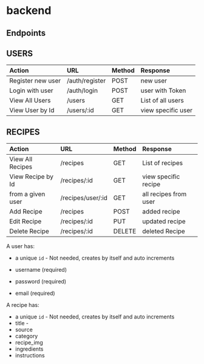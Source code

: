 # backend


## Endpoints


## USERS

| Action               | URL                      | Method | Response            |
| :------------------- | :----------------        | :----- | :---------------    |
| Register new user    | /auth/register           | POST   | new user            |
| Login with user      | /auth/login              | POST   | user with Token     |
| View All Users       | /users                   | GET    | List of all users   |
| View User by Id      | /users/:id               | GET    | view specific user  |


## RECIPES
| Action               | URL                      | Method | Response             |
| :------------------- | :----------------        | :----- | :---------------     |
| View All Recipes     | /recipes                 | GET    | List of recipes      |
| View Recipe by Id    | /recipes/:id             | GET    | view specific recipe |
| from a given user    | /recipes/user/:id        | GET    | all recipes from user|                                                             
| Add Recipe           | /recipes                 | POST   | added recipe         |
| Edit Recipe          | /recipes/:id             | PUT    | updated recipe       |
| Delete Recipe        | /recipes/:id             | DELETE | deleted Recipe       |




A user has:

- a unique `id` - Not needed, creates by itself and auto increments

- username (required)
- password (required)
- email (required)

A recipe has:

- a unique `id` - Not needed, creates by itself and auto increments
- title - 
- source
- category 
- recipe_img
- ingredients
- instructions



